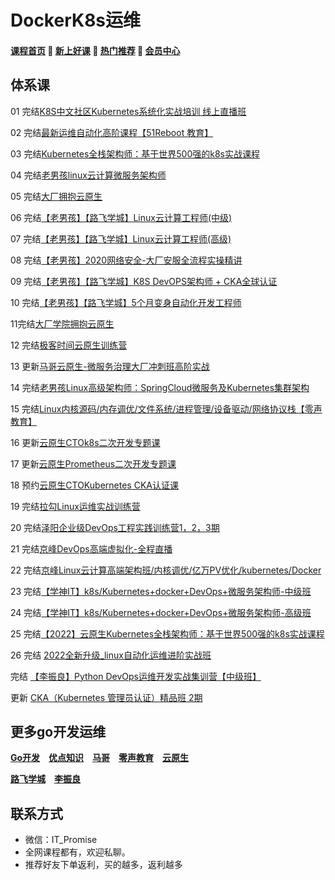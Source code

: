 # DockerK8s运维

#### [**课程首页**](../../README.md) 💖 [**新上好课**](./xshk.md) 💖 [**热门推荐**](./rmtj.md) 💖 [**会员中心**](./vip.md)

## **体系课**

01 完结[K8S中文社区Kubernetes系统化实战培训 线上直播班](https://www.bagevent.com/event/5951498)

02 完结[最新运维自动化高阶课程【51Reboot 教育】](https://ke.qq.com/course/3138265)

03 完结[Kubernetes全栈架构师：基于世界500强的k8s实战课程](https://ke.qq.com/course/2738602)

04 完结[老男孩linux云计算微服务架构师](https://edu.51cto.com/course/24320.html)

05 完结[大厂拥抱云原生](https://www.itdachang.com/)

06 完结[【老男孩】【路飞学城】Linux云计算工程师(中级)](https://www.luffycity.com/employment-course/2/detail)

07 完结[【老男孩】【路飞学城】Linux云计算工程师(高级)](https://www.luffycity.com/employment-course/3/detail)

08 完结[【老男孩】2020网络安全-大厂安服全流程实操精讲](https://edu.51cto.com/topic/3161.html)

09 完结[【老男孩】【路飞学城】K8S DevOPS架构师 + CKA全球认证](https://www.luffycity.com/light-course)

10 完结[【老男孩】【路飞学城】5个月变身自动化开发工程师](https://www.luffycity.com/light-course/automation-python)

11完结[大厂学院拥抱云原生](https://www.itdachang.com/)

12 完结[极客时间云原生训练营](https://time.geekbang.org/article/393711)

13 更新[马哥云原生-微服务治理大厂冲刺班高阶实战](https://ke.qq.com/course/340397)

14 完结[老男孩Linux高级架构师：SpringCloud微服务及Kubernetes集群架构](https://ke.qq.com/course/2772849)

15 完结[Linux内核源码/内存调优/文件系统/进程管理/设备驱动/网络协议栈【零声教育】](https://ke.qq.com/course/3294666)

16 更新[云原生CTOk8s二次开发专题课](https://appc3qeyofl7606.h5.xiaoeknow.com/v1/goods/goods_detail/p_61837e09e4b0d721e3af2f0d)

17 更新[云原生Prometheus二次开发专题课](https://appc3qeyofl7606.h5.xiaoeknow.com/v1/goods/goods_detail/p_61ee7d43e4b02b8258466a18)

18 预约[云原生CTOKubernetes CKA认证课](https://appc3qeyofl7606.h5.xiaoeknow.com/v1/goods/goods_detail/p_61f3a009e4b066e960820902)

19 完结[拉勾Linux运维实战训练营](https://edu.lagou.com/growth/sem/operations.html)

20 完结[泽阳企业级DevOps工程实践训练营1，2，3期](https://ke.qq.com/course/3456756)

21 完结[京峰DevOps高端虚拟化-全程直播](https://ke.qq.com/course/297413)

22 完结[京峰Linux云计算高端架构班/内核调优/亿万PV优化/kubernetes/Docker](https://ke.qq.com/course/232664)

23 完结[【学神IT】k8s/Kubernetes+docker+DevOps+微服务架构师-中级班](https://ke.qq.com/course/334820)

24 完结[【学神IT】k8s/Kubernetes+docker+DevOps+微服务架构师-高级班](https://ke.qq.com/course/449387)

25 完结[【2022】云原生Kubernetes全栈架构师：基于世界500强的k8s实战课程](https://medu.51cto.com/course/23845.html)

26 完结 [2022全新升级_linux自动化运维进阶实战班](https://ke.qq.com/course/393257)

完结 [【李振良】Python DevOps运维开发实战集训营【中级班】](https://ke.qq.com/course/320021)

更新 [CKA（Kubernetes 管理员认证）精品班 2期](https://e.51cto.com/training_1085.html)



## **更多go开发运维**

[**Go开发**](./Go开发.md) [**优点知识**](./优点知识.md) [**马哥**](./马哥.md) [**零声教育**](./零声教育.md) [**云原生**](./云原生.md)

[**路飞学城**](./路飞学城.md) [**李振良**](./阿良.md)



## **联系方式**

-  微信：IT_Promise
-  全网课程都有，欢迎私聊。
-  推荐好友下单返利，买的越多，返利越多